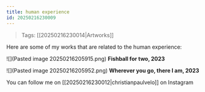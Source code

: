 ```yaml
---
title: human experience
id: 20250216230009
---
```

> Tags: [[20250216230014|Artworks]]

Here are some of my works that are related to the human experience:

![](Pasted image 20250216205915.png)
**Fishball for two, 2023**

![](Pasted image 20250216205952.png)
**Wherever you go, there I am, 2023**

You can follow me on [[20250216230012|christianpaulvelo]] on Instagram